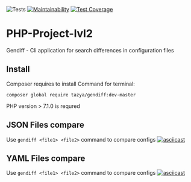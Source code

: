 ![Tests](https://github.com/Tazya/php-project-lvl2/workflows/Tests/badge.svg)
[![Maintainability](https://api.codeclimate.com/v1/badges/2def5b0fdbc268810a5f/maintainability)](https://codeclimate.com/github/Tazya/php-project-lvl2/maintainability)
[![Test Coverage](https://api.codeclimate.com/v1/badges/2def5b0fdbc268810a5f/test_coverage)](https://codeclimate.com/github/Tazya/php-project-lvl2/test_coverage)

# PHP-Project-lvl2
Gendiff - Cli application for search differences in configuration files  

## Install
Composer requires to install
Command for terminal:  
```
composer global require tazya/gendiff:dev-master
```  
PHP version > 7.1.0 is requred   

## JSON Files compare
Use ```gendiff <file1> <file2>``` command to compare configs
[![asciicast](https://asciinema.org/a/313588.svg)](https://asciinema.org/a/313588)

## YAML Files compare
Use ```gendiff <file1> <file2>``` command to compare configs
[![asciicast](https://asciinema.org/a/323441.svg)](https://asciinema.org/a/323441)